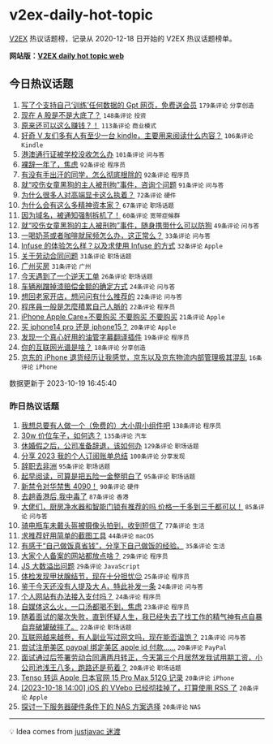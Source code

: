 # v2ex-daily-hot-topic

[V2EX](https://www.v2ex.com/) 热议话题榜，记录从 2020-12-18 日开始的 V2EX 热议话题榜单。

**网站版：[V2EX daily hot topic web](https://boojack.github.io/v2ex-daily-hot-topic-web/)**

## 今日热议话题

<!-- TODAY BEGIN -->

1. [写了个支持自己‘训练’任何数据的 Gpt 网页，免费送会员](https://www.v2ex.com/t/983404) `179条评论` `分享创造`
1. [现在 A 股是不是大底了？](https://www.v2ex.com/t/983365) `148条评论` `投资`
1. [原来还可以这么赚钱？！](https://www.v2ex.com/t/983344) `113条评论` `商业模式`
1. [好奇 V 友们多有人有至少一台 kindle，主要用来阅读什么内容？](https://www.v2ex.com/t/983414) `106条评论` `Kindle`
1. [港澳通行证被学校没收怎么办](https://www.v2ex.com/t/983522) `101条评论` `问与答`
1. [裸辞一年了，焦虑](https://www.v2ex.com/t/983360) `92条评论` `程序员`
1. [有没有手出汗的同学，怎么彻底根除的](https://www.v2ex.com/t/983499) `92条评论` `程序员`
1. [就“咬伤女童黑狗的主人被刑拘”事件，咨询个问题](https://www.v2ex.com/t/983371) `91条评论` `问与答`
1. [为什么很多人对高端显卡这么执着？](https://www.v2ex.com/t/983407) `72条评论` `硬件`
1. [为什么会有这么多精神资本家？](https://www.v2ex.com/t/983364) `67条评论` `职场话题`
1. [因为域名，被通知强制拆机了！](https://www.v2ex.com/t/983333) `60条评论` `宽带症候群`
1. [就“咬伤女童黑狗的主人被刑拘”事件，随身携带什么可以防狗](https://www.v2ex.com/t/983473) `49条评论` `问与答`
1. [一喝奶茶或者咖啡就尿频怎么办，这正常么？](https://www.v2ex.com/t/983521) `33条评论` `问与答`
1. [Infuse 的体验怎么样？以及求使用 Infuse 的方式](https://www.v2ex.com/t/983468) `32条评论` `Apple`
1. [关于劳动合同问题](https://www.v2ex.com/t/983406) `31条评论` `职场话题`
1. [广州买房](https://www.v2ex.com/t/983391) `31条评论` `广州`
1. [今天遇到了一个逆天工单](https://www.v2ex.com/t/983526) `26条评论` `职场话题`
1. [车辆剐蹭掉漆赔偿金额的确定方式](https://www.v2ex.com/t/983346) `24条评论` `问与答`
1. [想回老家开店，想问问有什么推荐的](https://www.v2ex.com/t/983386) `22条评论` `问与答`
1. [程序員一般是怎麼積累自己人脈的](https://www.v2ex.com/t/983353) `22条评论` `程序员`
1. [iPhone Apple Care+不要购买 不要购买 不要购买](https://www.v2ex.com/t/983570) `21条评论` `Apple`
1. [买 iphone14 pro 还是 iphone15？](https://www.v2ex.com/t/983341) `20条评论` `Apple`
1. [发现一个真心好用的油管字幕翻译插件](https://www.v2ex.com/t/983506) `19条评论` `程序员`
1. [你的互联网光谱是啥？](https://www.v2ex.com/t/983367) `18条评论` `分享创造`
1. [京东的 iPhone 退货经历让我感觉，京东以及京东物流内部管理极其混乱](https://www.v2ex.com/t/983595) `16条评论` `iPhone`

数据更新于 2023-10-19 16:45:40

<!-- TODAY END -->

### 昨日热议话题

<!-- YESTERDAY BEGIN -->

1. [我想总要有人做一个（免费的）大小周小组件吧](https://www.v2ex.com/t/982992) `138条评论` `程序员`
1. [30w 价位车子，如何选？](https://www.v2ex.com/t/983038) `135条评论` `汽车`
1. [休婚假之后，公司准备辞退，该如何办](https://www.v2ex.com/t/982998) `129条评论` `职场话题`
1. [分享 2023 我的个人订阅账单总结](https://www.v2ex.com/t/982981) `100条评论` `分享发现`
1. [辞职去非洲](https://www.v2ex.com/t/982968) `95条评论` `职场话题`
1. [起早阅读，可算是把五险一金整明白了](https://www.v2ex.com/t/982993) `95条评论` `职场话题`
1. [新禁令对华禁售 4090！](https://www.v2ex.com/t/983130) `90条评论` `硬件`
1. [去趟香港后,我中毒了](https://www.v2ex.com/t/983214) `87条评论` `香港`
1. [大佬们，厨房净水器和智能门锁有推荐的吗 价格一千多到三千都可以！](https://www.v2ex.com/t/982974) `85条评论` `问与答`
1. [骑电瓶车未戴头盔被摄像头拍到，收到短信了](https://www.v2ex.com/t/983079) `77条评论` `生活`
1. [求推荐好用简单的截图工具](https://www.v2ex.com/t/983168) `44条评论` `macOS`
1. [有感于“自己做饭真省钱”，分享下自己做饭的经验。](https://www.v2ex.com/t/983121) `35条评论` `生活`
1. [大家个人备案的网站都放点啥？](https://www.v2ex.com/t/983231) `29条评论` `程序员`
1. [JS 大数溢出问题](https://www.v2ex.com/t/983013) `29条评论` `JavaScript`
1. [体检发现甲状腺结节，现在十分担忧😔](https://www.v2ex.com/t/983089) `25条评论` `程序员`
1. [鉴于今天还没有人提及大 A，特此补发一条](https://www.v2ex.com/t/983169) `24条评论` `问与答`
1. [个人网站有办法接入支付吗？](https://www.v2ex.com/t/982964) `24条评论` `程序员`
1. [自媒体这么火，一口汤都喝不到，焦虑](https://www.v2ex.com/t/983237) `23条评论` `程序员`
1. [随着面试的屡次失败，直到怀疑人生，我已经失去了找工作的精气神有点自暴自弃破罐破摔了。](https://www.v2ex.com/t/983073) `22条评论` `职场话题`
1. [互联网越来越卷，有人副业写过网文吗，现在能否温饱？](https://www.v2ex.com/t/983010) `21条评论` `问与答`
1. [尝试注册美区 paypal 绑定美区 apple id 付款......](https://www.v2ex.com/t/983250) `20条评论` `PayPal`
1. [面试通过后签署劳动合同满两月转正，今天第三个月居然发我试用期工资，小公司池浅王八多，跑路还是苟着？](https://www.v2ex.com/t/983210) `20条评论` `职场话题`
1. [Tenso 转运 Apple 日本官网 15 Pro Max 512G 记录](https://www.v2ex.com/t/983176) `20条评论` `iPhone`
1. [[2023-10-18 14:00] iOS 的 VVebo 已经彻挂掉了，打算使用 RSS 了](https://www.v2ex.com/t/983141) `20条评论` `Apple`
1. [探讨一下服务器硬件条件下的 NAS 方案选择](https://www.v2ex.com/t/983078) `20条评论` `NAS`

<!-- YESTERDAY END -->

---

💡 Idea comes from [justjavac 迷渡](https://github.com/justjavac/)
